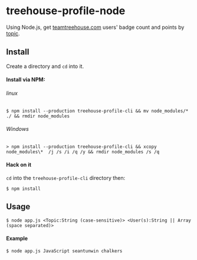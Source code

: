 # treehouse-profile-node


Using Node.js, get [teamtreehouse.com](http://teamtreehouse.com) users' badge count and points by [topic](http://teamtreehouse.com/library).

## Install

Create a directory and `cd` into it.

#### Install via NPM:

###### linux

```
$ npm install --production treehouse-profile-cli && mv node_modules/* ./ && rmdir node_modules
```

###### Windows

```
> npm install --production treehouse-profile-cli && xcopy node_modules\*  /j /s /i /q /y && rmdir node_modules /s /q
```

#### Hack on it

`cd` into the `treehouse-profile-cli` directory then:

```
$ npm install
```

## Usage

```
$ node app.js <Topic:String (case-sensitive)> <User(s):String || Array (space separated)>
```

#### Example
```
$ node app.js JavaScript seantunwin chalkers
```
